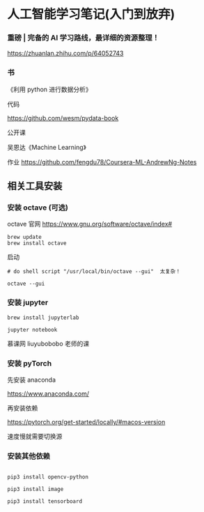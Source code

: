 # 人工智能学习笔记(入门到放弃)

### 重磅 | 完备的 AI 学习路线，最详细的资源整理！

https://zhuanlan.zhihu.com/p/64052743

### 书

《利用 python 进行数据分析》

代码

https://github.com/wesm/pydata-book

公开课

吴恩达《Machine Learning》

作业
https://github.com/fengdu78/Coursera-ML-AndrewNg-Notes

## 相关工具安装

### 安装 octave (可选)

octave 官网
https://www.gnu.org/software/octave/index#

```shell
brew update
brew install octave
```

启动

```shell
# do shell script "/usr/local/bin/octave --gui"  太复杂！

octave --gui
```

### 安装 jupyter

```shell
brew install jupyterlab

jupyter notebook
```

慕课网
liuyubobobo 老师的课

### 安装 pyTorch

先安装 anaconda

https://www.anaconda.com/

再安装依赖

https://pytorch.org/get-started/locally/#macos-version

速度慢就需要切换源

### 安装其他依赖

```shell

pip3 install opencv-python

pip3 install image

pip3 install tensorboard

```

